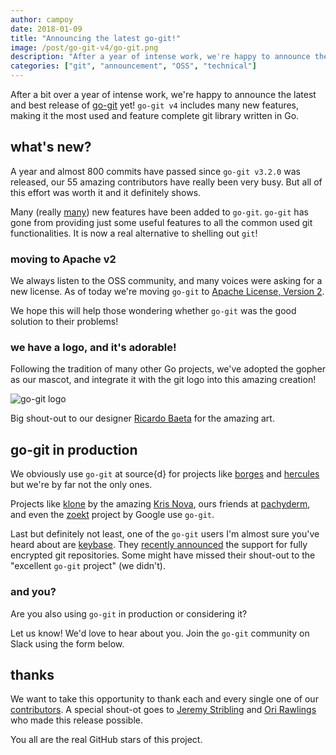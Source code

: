 ```yaml
---
author: campoy
date: 2018-01-09
title: "Announcing the latest go-git!"
image: /post/go-git-v4/go-git.png
description: "After a year of intense work, we're happy to announce the latest and best release of go-git ever. go-git v4 includes many new features, making it the most used and feature complete git library written in Go, and in use on production at companies like source{d} and keybase."
categories: ["git", "announcement", "OSS", "technical"]
---
```


After a bit over a year of intense work, we're happy to announce the
latest and best release of [go-git](https://github.com/src-d/go-git) yet!
`go-git v4` includes many new features, making it the most used and feature
complete git library written in Go.

## what's new?

A year and almost 800 commits have passed since `go-git v3.2.0` was released,
our 55 amazing contributors have really been very busy. But all of this effort
was worth it and it definitely shows.

Many (really [many](https://github.com/src-d/go-git/releases/tag/v4.0.0-rc1))
new features have been added to `go-git`. `go-git` has gone from providing
just some useful features to all the common used git functionalities.
It is now a real alternative to shelling out `git`!

### moving to Apache v2

We always listen to the OSS community, and many voices were asking for a new
license. As of today we're moving `go-git` to
[Apache License, Version 2](https://www.apache.org/licenses/LICENSE-2.0).

We hope this will help those wondering whether `go-git` was the good solution
to their problems!

### we have a logo, and it's adorable!

Following the tradition of many other Go projects, we've adopted the gopher as
our mascot, and integrate it with the git logo into this amazing creation!

![go-git logo](/post/go-git-v4/go-git-banner.png)

Big shout-out to our designer [Ricardo Baeta](https://github.com/ricardobaeta)
for the amazing art.

## go-git in production

We obviously use `go-git` at source{d} for projects like [borges](https://github.com/src-d/borges)
and [hercules](https://github.com/src-d/hercules) but we're by far not the only ones.

Projects like [klone](https://github.com/kris-nova/klone) by the amazing
[Kris Nova](https://twitter.com/Kris__Nova), ours friends at
[pachyderm](https://github.com/pachyderm/pachyderm), and even the
[zoekt](https://github.com/google/zoekt) project by Google use `go-git`.

Last but definitely not least, one of the `go-git` users I'm almost sure
you've heard about are [keybase](https://keybase.io).
They [recently announced](https://keybase.io/blog/encrypted-git-for-everyone)
the support for fully encrypted git repositories.
Some might have missed their shout-out to the "excellent `go-git` project" (we didn't).

### and you?

Are you also using `go-git` in production or considering it?

Let us know! We'd love to hear about you.
Join the `go-git` community on Slack using the form below.

## thanks

We want to take this opportunity to thank each and every single one of our [contributors](https://github.com/src-d/go-git/graphs/contributors).
A special shout-ot goes to [Jeremy Stribling](https://github.com/strib) and [Ori Rawlings](https://github.com/orirawlings) who made this release possible.

You all are the real GitHub stars of this project.